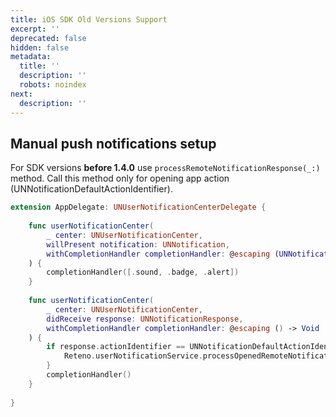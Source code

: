```yaml
---
title: iOS SDK Old Versions Support
excerpt: ''
deprecated: false
hidden: false
metadata:
  title: ''
  description: ''
  robots: noindex
next:
  description: ''
---
```

## Manual push notifications setup

For SDK versions **before 1.4.0** use `processRemoteNotificationResponse(_:)` method. Call this method only for opening app action (UNNotificationDefaultActionIdentifier).  

```swift
extension AppDelegate: UNUserNotificationCenterDelegate {
    
    func userNotificationCenter(
        _ center: UNUserNotificationCenter,
        willPresent notification: UNNotification,
        withCompletionHandler completionHandler: @escaping (UNNotificationPresentationOptions) -> Void
    ) {
        completionHandler([.sound, .badge, .alert])
    }
    
    func userNotificationCenter(
        _ center: UNUserNotificationCenter,
        didReceive response: UNNotificationResponse,
        withCompletionHandler completionHandler: @escaping () -> Void
    ) {
        if response.actionIdentifier == UNNotificationDefaultActionIdentifier {
            Reteno.userNotificationService.processOpenedRemoteNotification(response.notification)
        }
        completionHandler()
    }
    
}
```